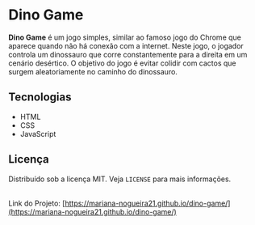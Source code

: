 # Dino Game 
**Dino Game** é um jogo simples, similar ao famoso jogo do Chrome que aparece quando não há conexão com a internet. Neste jogo, o jogador controla um dinossauro que corre constantemente para a direita em um cenário desértico. O objetivo do jogo é evitar colidir com cactos que surgem aleatoriamente no caminho do dinossauro.
 
## Tecnologias
- HTML
- CSS
- JavaScript

## Licença
Distribuído sob a licença MIT. Veja `LICENSE` para mais informações.
<br>
<br>


Link do Projeto: [https://mariana-nogueira21.github.io/dino-game/](https://mariana-nogueira21.github.io/dino-game/)
